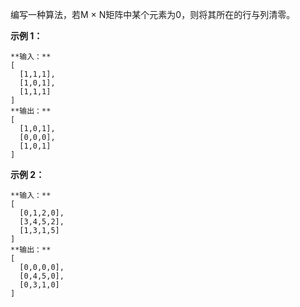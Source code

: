 编写一种算法，若M × N矩阵中某个元素为0，则将其所在的行与列清零。



**示例 1：**

    
    
    **输入：**
    [
      [1,1,1],
      [1,0,1],
      [1,1,1]
    ]
    **输出：**
    [
      [1,0,1],
      [0,0,0],
      [1,0,1]
    ]
    

**示例 2：**

    
    
    **输入：**
    [
      [0,1,2,0],
      [3,4,5,2],
      [1,3,1,5]
    ]
    **输出：**
    [
      [0,0,0,0],
      [0,4,5,0],
      [0,3,1,0]
    ]
    


